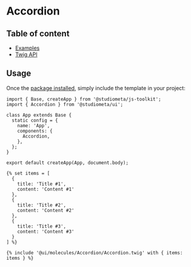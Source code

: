 # Accordion <Badges :texts="badges" />

<script setup>
  import pkg from '@studiometa/ui/molecules/Accordion/package.json';
  const badges = [`v${pkg.version}`, 'Twig', 'JS'];
</script>

## Table of content

- [Examples](./examples.html)
- [Twig API](./twig-api.html)

## Usage

Once the [package installed](/guide/installation/), simply include the template in your project:

```js{2,8}
import { Base, createApp } from '@studiometa/js-toolkit';
import { Accordion } from '@studiometa/ui';

class App extends Base {
  static config = {
    name: 'App',
    components: {
      Accordion,
    },
  };
}

export default createApp(App, document.body);
```

```twig{16}
{% set items = [
  {
    title: 'Title #1',
    content: 'Content #1'
  },
  {
    title: 'Title #2',
    content: 'Content #2'
  },
  {
    title: 'Title #3',
    content: 'Content #3'
  }
] %}

{% include '@ui/molecules/Accordion/Accordion.twig' with { items: items } %}
```
